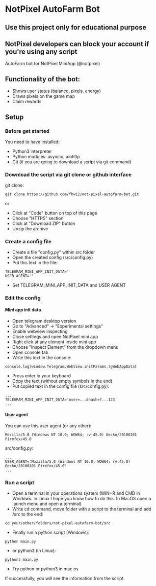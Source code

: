 # NotPixel AutoFarm Bot

## Use this project only for educational purpose
## NotPixel developers can block your account if you're using any script

AutoFarm bot for NotPixel MiniApp (@notpixel)

## Functionality of the bot:
- Shows user status (balance, pixels, energy)
- Draws pixels on the game map
- Claim rewards

## Setup
### Before get started
You need to have installed:
- Python3 interpreter 
- Python modules: asyncio, aiohttp
- Git (if you are going to download a script via git command)

### Download the script via git clone or github interface
git clone:

```
git clone https://github.com/fhw12/not-pixel-autofarm-bot.git
```

or
- Click at "Code" button on top of this page
- Choose "HTTPS" section
- Click at "Download ZIP" button
- Unzip the archive

### Create a config file
- Create a file "config.py" within src folder
- Open the created config (src/config.py)
- Put this text in the file:

```python3
TELEGRAM_MINI_APP_INIT_DATA=''
USER_AGENT=''
```

- Set TELEGRAM_MINI_APP_INIT_DATA and USER AGENT

### Edit the config
#### Mini app init data
- Open telegram desktop version
- Go to "Advanced" -> "Experimental settings"
- Enable webview inspecting
- Close settings and open NotPixel mini app
- Right click at any element inside mini app
- Choose "Inspect Element" from the dropdown menu
- Open console tab
- Write this text in the console:

```
console.log(window.Telegram.WebView.initParams.tgWebAppData)
```

- Press enter in your keyboard
- Copy the text (without empty symbols in the end)
- Put copied text in the config file (src/config.py):

```
...
TELEGRAM_MINI_APP_INIT_DATA='user=...&hash=?...123'
...
```


#### User agent
You can use this user agent (or any other):

```
Mozilla/5.0 (Windows NT 10.0; WOW64; rv:45.0) Gecko/20100101 Firefox/45.0
```

src/config.py:

```
...
USER_AGENT='Mozilla/5.0 (Windows NT 10.0; WOW64; rv:45.0) Gecko/20100101 Firefox/45.0'
...
```

### Run a script
- Open a terminal in your operations system (WIN+R and CMD in Windows. In Linux I hope you know how to do this. In MacOS open a launch menu and open a terminal)
- Write cd command, move folder with a script to the terminal and add /src to the end:

```
cd your/other/folders/not-pixel-autofarm-bot/src
```

- Finally run a python script (Windows):

```
python main.py
```

- or python3 (in Linux):

```
python3 main.py
```

- Try python or python3 in mac os

If successfully, you will see the information from the script.
